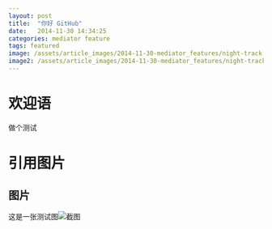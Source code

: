 ```yaml
---
layout: post
title:  "你好 GitHub"
date:   2014-11-30 14:34:25
categories: mediator feature
tags: featured
image: /assets/article_images/2014-11-30-mediator_features/night-track.JPG
image2: /assets/article_images/2014-11-30-mediator_features/night-track-mobile.JPG
---
```

# 欢迎语

做个测试

# 引用图片
## 图片

这是一张测试图![截图](https://image.baidu.com/search/detail?ct=503316480&z=&tn=baiduimagedetail&ipn=d&word=%E9%A3%8E%E6%99%AF&step_word=&ie=utf-8&in=&cl=2&lm=-1&st=-1&cs=2812025359,799095506&os=296394017,2597573693&simid=4139009177,560460400&pn=3&rn=1&di=96329388210&ln=1996&fr=&fmq=1459502303089_R&fm=&ic=0&s=undefined&se=&sme=&tab=0&width=&height=&face=undefined&is=0,0&istype=2&ist=&jit=&bdtype=0&spn=0&pi=0&gsm=0&objurl=http%3A%2F%2Fpic.58pic.com%2F58pic%2F17%2F14%2F25%2F43Y58PICfJB_1024.jpg&rpstart=0&rpnum=0&adpicid=0)